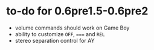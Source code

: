 # to-do for 0.6pre1.5-0.6pre2

- volume commands should work on Game Boy
- ability to customize `OFF`, `===` and `REL`
- stereo separation control for AY
